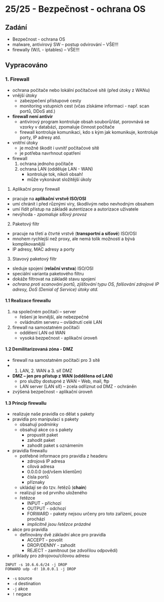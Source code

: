 # 25/25 - Bezpečnost - ochrana OS
## Zadání
-	Bezpečnost - ochrana OS
- malware, antivirový SW – postup odvirování – VŠE!!!
- firewally (W/L - iptables) – VŠE!!!

## Vypracováno

### 1. Firewall
- ochrana počítače nebo lokální počítačové sítě (před útoky z WANu)
- vnější útoky
    - zabezpečení přístupové cesty
    - monitoring vstupních cest (včas získáme informaci - např. scan portů, DDoS atd.)
- **firewall není antivir**
    - antivirový program kontroluje obsah souborů/dat, porovnává se vzorky v databázi, zpomaluje činnost počítače
    - firewall kontroluje komunikaci, kdo s kým jak komunikuje, kontroluje porty, IP adresy atd.
- vnitřní útoky
    - je možné škodit i uvnitř počítačové sítě
    - je potřeba navrhnout opatření
- firewall
    1. ochrana jednoho počítače
    2. ochrana LAN (odděluje LAN - WAN)
        - kontroluje tok, nikoli obsah!
        - může vykonávat složitější úkoly
  
1. Aplikační proxy firewall
- pracuje na **aplikační vrstvě ISO/OSI**
- umí chránit i před různými viry, škodlivým nebo nevhodným obsahem
- umí řídít přístup na základě autentizace a autorizace uživatele
- nevýhoda - *zpomaluje síťový provoz*
  
2. Paketový filtr
- pracuje na třetí a čtvrté vrstvě (**transportní a síťové**) ISO/OSI
- mnohem rychlejší než proxy, ale nemá tolik možností a bývá komplikovanější
- IP adresy, MAC adresy a porty
  
3. Stavový paketový filtr
- sleduje spojení (**relační vrstva**) ISO/OSI
- speciální varianta paketového filtru
- dokáže filtrovat na základě stavu spojení
- *ochrana proti scanování portů, zjišťování typu OS, falšování zdrojové IP adresy, DoS (Denial of Service) útoky atd.*
  
#### 1.1 Realizace firewallu
1. na společném počítači – server
    - řešení je levnější, ale nebezpečné
    - ovládnutím serveru – ovládnutí celé LAN
2. firewall na samostatném počítači
      - oddělení LAN od WAN
      - vysoká bezpečnost - aplikační úroveň
      
#### 1.2 Demilitarizovaná zóna - DMZ
- firewall na samostatném počítači pro 3 sítě
- 1. LAN, 2. WAN a 3. síť DMZ
- **DMZ – jen pro přístup z WAN (oddělena od LAN)**
    - pro služby dostupné z WAN – Web, mail, ftp
    - LAN server (LAN síť) – zcela odříznut od DMZ - ochráněn
- zvýšená bezpečnost - aplikační úroveň
 
#### 1.3 Princip firewallu
- realizuje naše pravidla co dělat s pakety
- pravidla pro manipulaci s pakety
    - obsahují podmínky
    - obsahují akce co s pakety
         - propustit paket
         - zahodit paket
         - zahodit paket s oznámením
- pravidla firewallu
    - potřebné informace pro pravidla z headeru
        - zdrojová IP adresa
        - cílová adresa
        - 0.0.0.0 (od/všem klientům)
        - čísla portů
        - příznaky
    - ukládají se do tzv. řetězů (**chain**)
    - realizují se od prvního uloženého
    - řetězce
        - INPUT - příchozí
        - OUTPUT - odchozí
        - FORWARD - pakety nejsou určeny pro toto zařízení, pouze prochází
        - *implicitně jsou řetězce prázdné*
- akce pro pravidla
    - definovány dvě základní akce pro pravidla
        - ACCEPT - povolit
        - DROP/DENNY - zahodit
        - REJECT - zamítnout (se zdvořilou odpovědí)
- příklady pro zdrojovou/cílovou adresu

```
INPUT -s 10.6.6.6/24 -j DROP
FORWARD udp -d! 10.0.0.1 -j DROP
```

- `-s` source
- `-d` destination
- `-j` akce
- `!` negace
